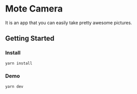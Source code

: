 # Mote Camera

It is an app that you can easily take pretty awesome pictures.

## Getting Started

### Install
```bash
yarn install
```

### Demo
```bash
yarn dev
```
